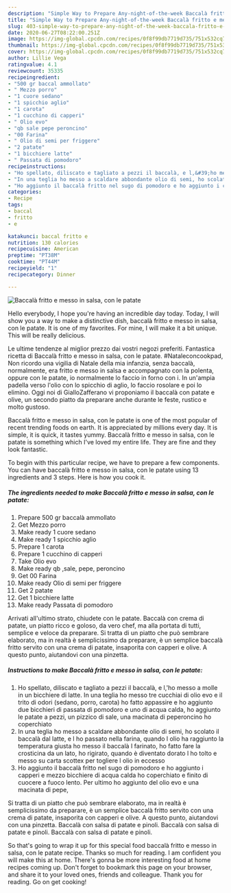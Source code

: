 ```yaml
---
description: "Simple Way to Prepare Any-night-of-the-week Baccalà fritto e messo in salsa, con le patate"
title: "Simple Way to Prepare Any-night-of-the-week Baccalà fritto e messo in salsa, con le patate"
slug: 403-simple-way-to-prepare-any-night-of-the-week-baccala-fritto-e-messo-in-salsa-con-le-patate
date: 2020-06-27T08:22:00.251Z
image: https://img-global.cpcdn.com/recipes/0f8f99db7719d735/751x532cq70/baccala-fritto-e-messo-in-salsa-con-le-patate-recipe-main-photo.jpg
thumbnail: https://img-global.cpcdn.com/recipes/0f8f99db7719d735/751x532cq70/baccala-fritto-e-messo-in-salsa-con-le-patate-recipe-main-photo.jpg
cover: https://img-global.cpcdn.com/recipes/0f8f99db7719d735/751x532cq70/baccala-fritto-e-messo-in-salsa-con-le-patate-recipe-main-photo.jpg
author: Lillie Vega
ratingvalue: 4.1
reviewcount: 35335
recipeingredient:
- "500 gr baccal ammollato"
- " Mezzo porro"
- "1 cuore sedano"
- "1 spicchio aglio"
- "1 carota"
- "1 cucchino di capperi"
- " Olio evo"
- "qb sale pepe peroncino"
- "00 Farina"
- " Olio di semi per friggere"
- "2 patate"
- "1 bicchiere latte"
- " Passata di pomodoro"
recipeinstructions:
- "Ho spellato, diliscato e tagliato a pezzi il baccalà, e l,&#39;ho messo a molle in un bicchiere di latte. In una teglia ho messo tre cucchiai di olio evo e il trito di odori (sedano, porro, carota) ho fatto appassire e ho aggiunto due bicchieri di passata di pomodoro e uno di acqua calda, ho aggiunto le patate a pezzi, un pizzico di sale, una macinata di peperoncino ho coperchiato"
- "In una teglia ho messo a scaldare abbondante olio di semi, ho scolato il baccalà dal latte, e l ho passato nella farina, quando l olio ha raggiunto la temperatura giusta ho messo il baccalà I farinato, ho fatto fare la crosticina da un lato, ho rigirato, quando è diventato dorato l ho tolto e messo su carta scottex per togliere l olio in eccesso"
- "Ho aggiunto il baccalà fritto nel sugo di pomodoro e ho aggiunto i capperi e mezzo bicchiere di acqua calda ho coperchiato e finito di cuocere a fuoco lento. Per ultimo ho aggiunto del olio evo e una macinata di pepe,"
categories:
- Recipe
tags:
- baccal
- fritto
- e

katakunci: baccal fritto e 
nutrition: 130 calories
recipecuisine: American
preptime: "PT38M"
cooktime: "PT44M"
recipeyield: "1"
recipecategory: Dinner

---
```



![Baccalà fritto e messo in salsa, con le patate](https://img-global.cpcdn.com/recipes/0f8f99db7719d735/751x532cq70/baccala-fritto-e-messo-in-salsa-con-le-patate-recipe-main-photo.jpg)

Hello everybody, I hope you're having an incredible day today. Today, I will show you a way to make a distinctive dish, baccalà fritto e messo in salsa, con le patate. It is one of my favorites. For mine, I will make it a bit unique. This will be really delicious.

Le ultime tendenze al miglior prezzo dai vostri negozi preferiti. Fantastica ricetta di Baccalà fritto e messo in salsa, con le patate. #Nataleconcookpad, Non ricordo una vigilia di Natale della mia infanzia, senza baccalà, normalmente, era fritto e messo in salsa e accompagnato con la polenta, oppure con le patate, io normalmente lo faccio in forno con i. In un&#39;ampia padella verso l&#39;olio con lo spicchio di aglio, lo faccio rosolare e poi lo elimino. Oggi noi di GialloZafferano vi proponiamo il baccalà con patate e olive, un secondo piatto da preparare anche durante le feste, rustico e molto gustoso.

Baccalà fritto e messo in salsa, con le patate is one of the most popular of recent trending foods on earth. It is appreciated by millions every day. It is simple, it is quick, it tastes yummy. Baccalà fritto e messo in salsa, con le patate is something which I've loved my entire life. They are fine and they look fantastic.


To begin with this particular recipe, we have to prepare a few components. You can have baccalà fritto e messo in salsa, con le patate using 13 ingredients and 3 steps. Here is how you cook it.

<!--inarticleads1-->

##### The ingredients needed to make Baccalà fritto e messo in salsa, con le patate:

1. Prepare 500 gr baccalà ammollato
1. Get  Mezzo porro
1. Make ready 1 cuore sedano
1. Make ready 1 spicchio aglio
1. Prepare 1 carota
1. Prepare 1 cucchino di capperi
1. Take  Olio evo
1. Make ready qb ,sale, pepe, peroncino
1. Get 00 Farina
1. Make ready  Olio di semi per friggere
1. Get 2 patate
1. Get 1 bicchiere latte
1. Make ready  Passata di pomodoro


Arrivati all&#39;ultimo strato, chiudete con le patate. Baccalà con crema di patate, un piatto ricco e goloso, da vero chef, ma alla portata di tutti, semplice e veloce da preparare. Si tratta di un piatto che può sembrare elaborato, ma in realtà è semplicissimo da preparare, è un semplice baccalà fritto servito con una crema di patate, insaporita con capperi e olive. A questo punto, aiutandovi con una pinzetta. 

<!--inarticleads2-->

##### Instructions to make Baccalà fritto e messo in salsa, con le patate:

1. Ho spellato, diliscato e tagliato a pezzi il baccalà, e l,&#39;ho messo a molle in un bicchiere di latte. In una teglia ho messo tre cucchiai di olio evo e il trito di odori (sedano, porro, carota) ho fatto appassire e ho aggiunto due bicchieri di passata di pomodoro e uno di acqua calda, ho aggiunto le patate a pezzi, un pizzico di sale, una macinata di peperoncino ho coperchiato
1. In una teglia ho messo a scaldare abbondante olio di semi, ho scolato il baccalà dal latte, e l ho passato nella farina, quando l olio ha raggiunto la temperatura giusta ho messo il baccalà I farinato, ho fatto fare la crosticina da un lato, ho rigirato, quando è diventato dorato l ho tolto e messo su carta scottex per togliere l olio in eccesso
1. Ho aggiunto il baccalà fritto nel sugo di pomodoro e ho aggiunto i capperi e mezzo bicchiere di acqua calda ho coperchiato e finito di cuocere a fuoco lento. Per ultimo ho aggiunto del olio evo e una macinata di pepe,


Si tratta di un piatto che può sembrare elaborato, ma in realtà è semplicissimo da preparare, è un semplice baccalà fritto servito con una crema di patate, insaporita con capperi e olive. A questo punto, aiutandovi con una pinzetta. Baccalà con salsa di patate e pinoli. Baccalà con salsa di patate e pinoli. Baccalà con salsa di patate e pinoli. 

So that's going to wrap it up for this special food baccalà fritto e messo in salsa, con le patate recipe. Thanks so much for reading. I am confident you will make this at home. There's gonna be more interesting food at home recipes coming up. Don't forget to bookmark this page on your browser, and share it to your loved ones, friends and colleague. Thank you for reading. Go on get cooking!

